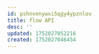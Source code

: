 ```yaml
---
id: pshnvenywxi5qgy4ypznlov
title: flow API
desc: ''
updated: 1752027052216
created: 1752027046454
---
```

